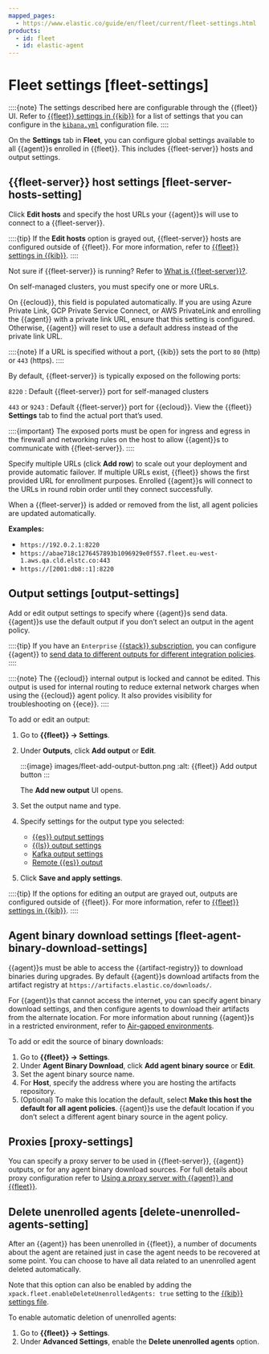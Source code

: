 ```yaml
---
mapped_pages:
  - https://www.elastic.co/guide/en/fleet/current/fleet-settings.html
products:
  - id: fleet
  - id: elastic-agent
---
```


# Fleet settings [fleet-settings]

::::{note}
The settings described here are configurable through the {{fleet}} UI. Refer to [{{fleet}} settings in {{kib}}](kibana://reference/configuration-reference/fleet-settings.md) for a list of settings that you can configure in the [`kibana.yml`](/deploy-manage/stack-settings.md) configuration file.
::::


On the **Settings** tab in **Fleet**, you can configure global settings available to all {{agent}}s enrolled in {{fleet}}. This includes {{fleet-server}} hosts and output settings.


## {{fleet-server}} host settings [fleet-server-hosts-setting]

Click **Edit hosts** and specify the host URLs your {{agent}}s will use to connect to a {{fleet-server}}.

::::{tip}
If the **Edit hosts** option is grayed out, {{fleet-server}} hosts are configured outside of {{fleet}}. For more information, refer to [{{fleet}} settings in {{kib}}](kibana://reference/configuration-reference/fleet-settings.md).
::::


Not sure if {{fleet-server}} is running? Refer to [What is {{fleet-server}}?](/reference/fleet/fleet-server.md).

On self-managed clusters, you must specify one or more URLs.

On {{ecloud}}, this field is populated automatically. If you are using Azure Private Link, GCP Private Service Connect, or AWS PrivateLink and enrolling the {{agent}} with a private link URL, ensure that this setting is configured. Otherwise, {{agent}} will reset to use a default address instead of the private link URL.

::::{note}
If a URL is specified without a port, {{kib}} sets the port to `80` (http) or `443` (https).
::::


By default, {{fleet-server}} is typically exposed on the following ports:

`8220`
:   Default {{fleet-server}} port for self-managed clusters

`443` or `9243`
:   Default {{fleet-server}} port for {{ecloud}}. View the {{fleet}} **Settings** tab to find the actual port that’s used.

::::{important}
The exposed ports must be open for ingress and egress in the firewall and networking rules on the host to allow {{agent}}s to communicate with {{fleet-server}}.
::::


Specify multiple URLs (click **Add row**) to scale out your deployment and provide automatic failover. If multiple URLs exist, {{fleet}} shows the first provided URL for enrollment purposes. Enrolled {{agent}}s will connect to the URLs in round robin order until they connect successfully.

When a {{fleet-server}} is added or removed from the list, all agent policies are updated automatically.

**Examples:**

* `https://192.0.2.1:8220`
* `https://abae718c1276457893b1096929e0f557.fleet.eu-west-1.aws.qa.cld.elstc.co:443`
* `https://[2001:db8::1]:8220`


## Output settings [output-settings]

Add or edit output settings to specify where {{agent}}s send data. {{agent}}s use the default output if you don’t select an output in the agent policy.

::::{tip}
If you have an `Enterprise` [{{stack}} subscription](https://www.elastic.co/subscriptions), you can configure {{agent}} to [send data to different outputs for different integration policies](/reference/fleet/integration-level-outputs.md).
::::


::::{note}
The {{ecloud}} internal output is locked and cannot be edited. This output is used for internal routing to reduce external network charges when using the {{ecloud}} agent policy. It also provides visibility for troubleshooting on {{ece}}.
::::


To add or edit an output:

1. Go to **{{fleet}} → Settings**.
2. Under **Outputs**, click **Add output** or **Edit**.

    :::{image} images/fleet-add-output-button.png
    :alt: {{fleet}} Add output button
    :::

    The **Add new output** UI opens.

3. Set the output name and type.
4. Specify settings for the output type you selected:

    * [{{es}} output settings](/reference/fleet/es-output-settings.md)
    * [{{ls}} output settings](/reference/fleet/ls-output-settings.md)
    * [Kafka output settings](/reference/fleet/kafka-output-settings.md)
    * [Remote {{es}} output](/reference/fleet/remote-elasticsearch-output.md)

5. Click **Save and apply settings**.

::::{tip}
If the options for editing an output are grayed out, outputs are configured outside of {{fleet}}. For more information, refer to [{{fleet}} settings in {{kib}}](kibana://reference/configuration-reference/fleet-settings.md).
::::



## Agent binary download settings [fleet-agent-binary-download-settings]

{{agent}}s must be able to access the {{artifact-registry}} to download binaries during upgrades. By default {{agent}}s download artifacts from the artifact registry at `https://artifacts.elastic.co/downloads/`.

For {{agent}}s that cannot access the internet, you can specify agent binary download settings, and then configure agents to download their artifacts from the alternate location. For more information about running {{agent}}s in a restricted environment, refer to [Air-gapped environments](/reference/fleet/air-gapped.md).

To add or edit the source of binary downloads:

1. Go to **{{fleet}} → Settings**.
2. Under **Agent Binary Download**, click **Add agent binary source** or **Edit**.
3. Set the agent binary source name.
4. For **Host**, specify the address where you are hosting the artifacts repository.
5. (Optional) To make this location the default, select **Make this host the default for all agent policies**. {{agent}}s use the default location if you don’t select a different agent binary source in the agent policy.


## Proxies [proxy-settings]

You can specify a proxy server to be used in {{fleet-server}}, {{agent}} outputs, or for any agent binary download sources. For full details about proxy configuration refer to [Using a proxy server with {{agent}} and {{fleet}}](/reference/fleet/fleet-agent-proxy-support.md).


## Delete unenrolled agents [delete-unenrolled-agents-setting]

After an {{agent}} has been unenrolled in {{fleet}}, a number of documents about the agent are retained just in case the agent needs to be recovered at some point. You can choose to have all data related to an unenrolled agent deleted automatically.

Note that this option can also be enabled by adding the `xpack.fleet.enableDeleteUnenrolledAgents: true` setting to the [{{kib}} settings file](/get-started/the-stack.md).

To enable automatic deletion of unenrolled agents:

1. Go to **{{fleet}} → Settings**.
2. Under **Advanced Settings**, enable the **Delete unenrolled agents** option.
